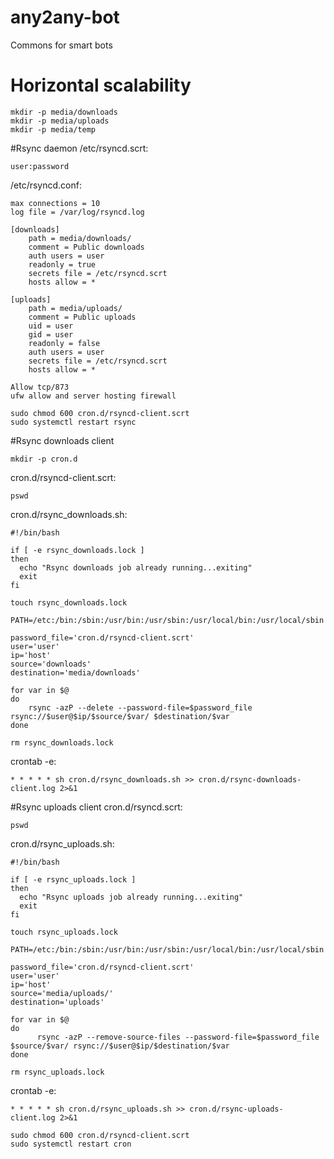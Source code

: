 # any2any-bot
Commons for smart bots

# Horizontal scalability
```shell script
mkdir -p media/downloads
mkdir -p media/uploads
mkdir -p media/temp
```

#Rsync daemon
/etc/rsyncd.scrt:
```text
user:password
```

/etc/rsyncd.conf:
```text
max connections = 10
log file = /var/log/rsyncd.log

[downloads]
    path = media/downloads/
    comment = Public downloads
    auth users = user
    readonly = true
    secrets file = /etc/rsyncd.scrt
    hosts allow = *

[uploads]
    path = media/uploads/
    comment = Public uploads
    uid = user
    gid = user
    readonly = false
    auth users = user
    secrets file = /etc/rsyncd.scrt
    hosts allow = *
```

```text
Allow tcp/873 
ufw allow and server hosting firewall
```

```shell script
sudo chmod 600 cron.d/rsyncd-client.scrt
sudo systemctl restart rsync
```
#Rsync downloads client
```shell script
mkdir -p cron.d
```

cron.d/rsyncd-client.scrt:
```text
pswd
```

cron.d/rsync_downloads.sh:
```shell script
#!/bin/bash

if [ -e rsync_downloads.lock ]
then
  echo "Rsync downloads job already running...exiting"
  exit
fi

touch rsync_downloads.lock

PATH=/etc:/bin:/sbin:/usr/bin:/usr/sbin:/usr/local/bin:/usr/local/sbin

password_file='cron.d/rsyncd-client.scrt'
user='user'
ip='host'
source='downloads'
destination='media/downloads'

for var in $@
do
	rsync -azP --delete --password-file=$password_file rsync://$user@$ip/$source/$var/ $destination/$var
done

rm rsync_downloads.lock
```

crontab -e:
```text
* * * * * sh cron.d/rsync_downloads.sh >> cron.d/rsync-downloads-client.log 2>&1
```

#Rsync uploads client
cron.d/rsyncd.scrt:
```text
pswd
```

cron.d/rsync_uploads.sh:
```shell script
#!/bin/bash

if [ -e rsync_uploads.lock ]
then
  echo "Rsync uploads job already running...exiting"
  exit
fi

touch rsync_uploads.lock

PATH=/etc:/bin:/sbin:/usr/bin:/usr/sbin:/usr/local/bin:/usr/local/sbin

password_file='cron.d/rsyncd-client.scrt'
user='user'
ip='host'
source='media/uploads/'
destination='uploads'

for var in $@
do
      rsync -azP --remove-source-files --password-file=$password_file $source/$var/ rsync://$user@$ip/$destination/$var
done

rm rsync_uploads.lock
```

crontab -e:
```text
* * * * * sh cron.d/rsync_uploads.sh >> cron.d/rsync-uploads-client.log 2>&1
```

```shell script
sudo chmod 600 cron.d/rsyncd-client.scrt
sudo systemctl restart cron
```